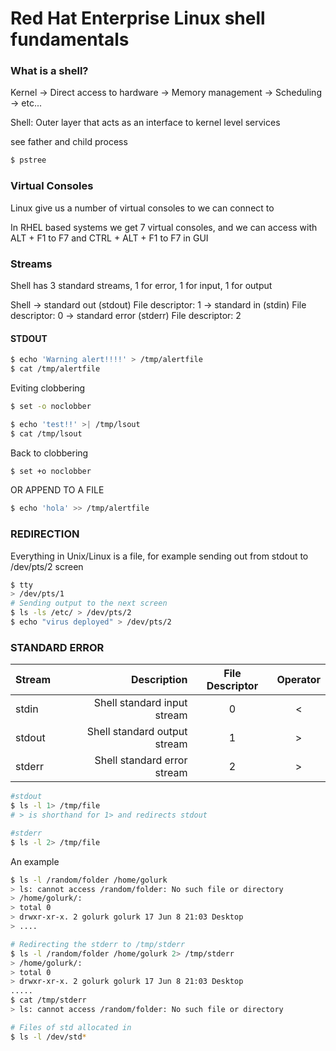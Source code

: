 # Red Hat Enterprise Linux shell fundamentals

### What is a shell?
Kernel -> Direct access to hardware
	   -> Memory management
	   -> Scheduling
	   -> etc...

 Shell: Outer layer that acts as an interface to kernel level services


see father and child process
```bash
$ pstree
```

### Virtual Consoles
Linux give us a number of virtual consoles to we can connect to

In RHEL based systems we get 7 virtual consoles, and we can access with ALT + F1 to F7 
and CTRL + ALT + F1 to F7 in GUI

### Streams
Shell has 3 standard streams, 1 for error, 1 for input, 1 for output

Shell -> standard out (stdout) File descriptor: 1
	  -> standard in (stdin) File descriptor: 0
	  -> standard error (stderr) File descriptor: 2


#### STDOUT

```bash
$ echo 'Warning alert!!!!' > /tmp/alertfile
$ cat /tmp/alertfile
```

Eviting clobbering
```bash
$ set -o noclobber
```

```bash
$ echo 'test!!' >| /tmp/lsout
$ cat /tmp/lsout
```

Back to clobbering
```bash
$ set +o noclobber
```


OR APPEND TO A FILE

```bash
$ echo 'hola' >> /tmp/alertfile

```

### REDIRECTION
Everything in Unix/Linux is a file, for example sending out from stdout to /dev/pts/2 screen
```bash
$ tty
> /dev/pts/1
# Sending output to the next screen
$ ls -ls /etc/ > /dev/pts/2
$ echo "virus deployed" > /dev/pts/2
```

### STANDARD ERROR

|Stream |Description  | File Descriptor| Operator|
|:--- | ---: | :---:| :---:|
|stdin| Shell standard input stream|0| <|
|stdout| Shell standard output stream|1| >|
|stderr| Shell standard error stream|2| >|

```bash
#stdout
$ ls -l 1> /tmp/file
# > is shorthand for 1> and redirects stdout

#stderr
$ ls -l 2> /tmp/file
```

An example
```bash
$ ls -l /random/folder /home/golurk
> ls: cannot access /random/folder: No such file or directory
> /home/golurk/:
> total 0
> drwxr-xr-x. 2 golurk golurk 17 Jun 8 21:03 Desktop
> ....

# Redirecting the stderr to /tmp/stderr
$ ls -l /random/folder /home/golurk 2> /tmp/stderr
> /home/golurk/:
> total 0
> drwxr-xr-x. 2 golurk golurk 17 Jun 8 21:03 Desktop
.....
$ cat /tmp/stderr
> ls: cannot access /random/folder: No such file or directory

# Files of std allocated in
$ ls -l /dev/std*
```

